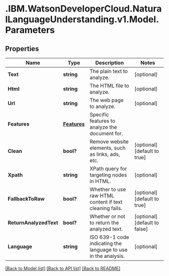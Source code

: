# .IBM.WatsonDeveloperCloud.NaturalLanguageUnderstanding.v1.Model.Parameters
## Properties

Name | Type | Description | Notes
------------ | ------------- | ------------- | -------------
**Text** | **string** | The plain text to analyze. | [optional] 
**Html** | **string** | The HTML file to analyze. | [optional] 
**Url** | **string** | The web page to analyze. | [optional] 
**Features** | [**Features**](Features.md) | Specific features to analyze the document for. | 
**Clean** | **bool?** | Remove website elements, such as links, ads, etc. | [optional] [default to true]
**Xpath** | **string** | XPath query for targeting nodes in HTML. | [optional] 
**FallbackToRaw** | **bool?** | Whether to use raw HTML content if text cleaning fails. | [optional] [default to true]
**ReturnAnalyzedText** | **bool?** | Whether or not to return the analyzed text. | [optional] [default to false]
**Language** | **string** | ISO 639-1 code indicating the language to use in the analysis. | [optional] 

[[Back to Model list]](../README.md#documentation-for-models) [[Back to API list]](../README.md#documentation-for-api-endpoints) [[Back to README]](../README.md)

